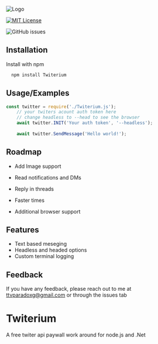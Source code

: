 
![Logo](https://i.ibb.co/VtgdwPQ/TWEETIUM.png)




[![MIT License](https://img.shields.io/badge/License-MIT-green.svg)](https://choosealicense.com/licenses/mit/)

![GitHub issues](https://img.shields.io/github/issues/landonm26301/Twiterium)
 

## Installation

Install with npm

```bash
  npm install Twiterium
```
    
## Usage/Examples

```javascript
const twitter = require('./Twiterium.js');
    // your twiters acount auth token here 
    // change headless to --head to see the browser 
    await twitter.INIT('Your auth token', '--headless');  
    
    await twitter.SendMessage('Hello world!');
```



## Roadmap

- Add Image support

- Read notifications and DMs

- Reply in threads

- Faster times

- Additional browser support


## Features

- Text based meseging
- Headless and headed options
- Custom terminal logging

## Feedback

If you have any feedback, please reach out to me at ttvparadoxg@gmail.com or through the issues tab


# Twiterium

 A free twiter api paywall work around for node.js and .Net

 

